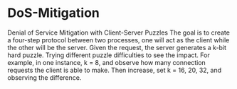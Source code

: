 # DoS-Mitigation
Denial of Service Mitigation with Client-Server Puzzles
The goal is to create a four-step protocol between two processes, one will act as the client while the other will be the server. Given the request, the server generates a k-bit hard puzzle. Trying different puzzle difficulties to see the impact. For example, in one instance, k = 8, and observe how many connection requests the client is able to make. Then increase, set k = 16, 20, 32, and observing the difference.
